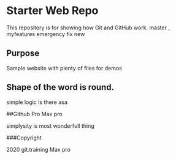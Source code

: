 # Starter Web Repo

This repository is for showing how Git and GitHub work. master , myfeatures
emergency fix new
## Purpose

Sample website with plenty of files for demos

## Shape of the word is round.

simple logic is there asa


##Github Pro Max pro

simplysity is most wonderfull thing

###Copyright

2020 git.training Max pro
